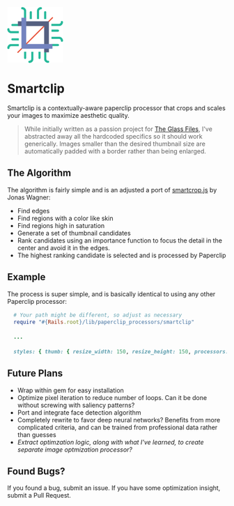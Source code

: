 <img src="/smartclip.svg" width="128">

# Smartclip
Smartclip is a contextually-aware paperclip processor that crops and scales your images to maximize aesthetic quality.

> While initially written as a passion project for [The Glass Files](https://www.theglassfiles.com/), I've abstracted away all the hardcoded specifics so it should work generically. Images smaller than the desired thumbnail size are automatically padded with a border rather than being enlarged.

## The Algorithm 
The algorithm is fairly simple and is an adjusted a port of [smartcrop.js](https://github.com/jwagner/smartcrop.js) by Jonas Wagner:
  * Find edges
  * Find regions with a color like skin
  * Find regions high in saturation
  * Generate a set of thumbnail candidates
  * Rank candidates using an importance function to focus the detail in the center and avoid it in the edges.
  * The highest ranking candidate is selected and is processed by Paperclip

## Example
The process is super simple, and is basically identical to using any other Paperclip processor:

  ```ruby
    # Your path might be different, so adjust as necessary
    require "#{Rails.root}/lib/paperclip_processors/smartclip"
    
    ...

    styles: { thumb: { resize_width: 150, resize_height: 150, processors: [:smartclip] } }
  ```

## Future Plans
  * Wrap within gem for easy installation
  * Optimize pixel iteration to reduce number of loops. Can it be done without screwing with saliency patterns?
  * Port and integrate face detection algorithm
  * Completely rewrite to favor deep neural networks? Benefits from more complicated criteria, and can be trained from professional data rather than guesses
  * _Extract optimzation logic, along with what I've learned, to create separate image optmization processor?_

## Found Bugs?
If you found a bug, submit an issue. If you have some optimization insight, submit a Pull Request.
